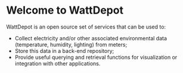 # Welcome to WattDepot

WattDepot is an open source set of services that can be used to:
* Collect electricity and/or other associated environmental data (temperature, humidity, lighting) from meters;
* Store this data in a back-end repository;
* Provide useful querying and retrieval functions for visualization or integration with other applications.




